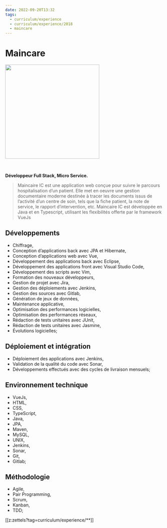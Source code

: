 ```yaml
---
date: 2022-09-20T13:32
tags:
  - curriculum/experience
  - curriculum/experience/2018
  - maincare
---
```


# Maincare

<img src="./static/logo/maincare-logo.png" width=300 style="margin:auto"/>

$~$

**Développeur Full Stack, Micro Service.**

> Maincaire IC est une application web conçue pour suivre le parcours
> hospitalisation d’un patient. Elle met en oeuvre une gestion
> documentaire moderne destinée à tracer les documents issus de l’activité
> d’un centre de soin, tels que la fiche patient, la note de service, le
> rapport d’intervention, etc. Maincaire IC est développée en Java et en
> Typescript, utilisant les flexibilités offerte par le framework VueJs

## Développements

-   Chiffrage,
-   Conception d’applications back avec JPA et Hibernate,
-   Conception d’applications web avec Vue,
-   Développement des applications back avec Eclipse,
-   Développement des applications front avec Visual Studio Code,
-   Développement des scripts avec Vim,
-   Formation des nouveaux développeurs,
-   Gestion de projet avec Jira,
-   Gestion des déploiements avec Jenkins,
-   Gestion des sources avec Gitlab,
-   Génération de jeux de données,
-   Maintenance applicative,
-   Optimisation des performances logicielles,
-   Optimisation des performances réseaux,
-   Rédaction de tests unitaires avec JUnit,
-   Rédaction de tests unitaires avec Jasmine,
-   Évolutions logicielles;

## Déploiement et intégration

-   Déploiement des applications avec Jenkins,
-   Validation de la qualité du code avec Sonar,
-   Développements effectués avec des cycles de livraison mensuels;

## Environnement technique

-   VueJs,
-   HTML,
-   CSS,
-   TypeScript,
-   Java,
-   JPA,
-   Maven,
-   MySQL,
-   UNIX,
-   Jenkins,
-   Sonar,
-   Git,
-   Gitlab;

## Méthodologie

-   Agile,
-   Pair Programming,
-   Scrum,
-   Kanban,
-   TDD;


[[z:zettels?tag=curriculum/experience/**]]
